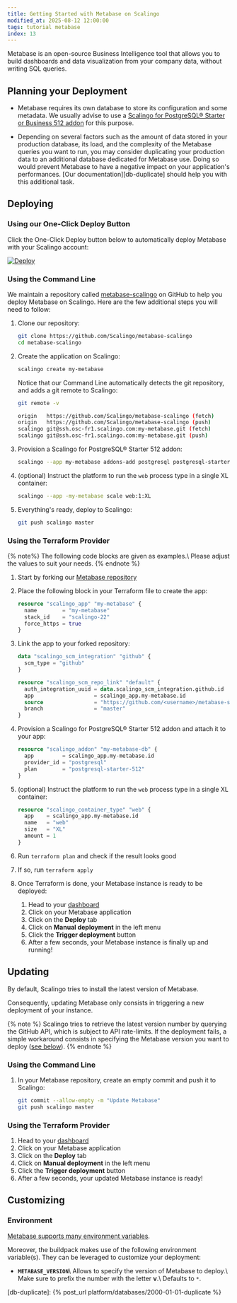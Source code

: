 ```yaml
---
title: Getting Started with Metabase on Scalingo
modified_at: 2025-08-12 12:00:00
tags: tutorial metabase
index: 13
---
```


Metabase is an open-source Business Intelligence tool that allows you to build
dashboards and data visualization from your company data, without writing SQL
queries.


## Planning your Deployment

- Metabase requires its own database to store its configuration and some
  metadata. We usually advise to use a [Scalingo for PostgreSQL® Starter or
  Business 512 addon][db-postgresql] for this purpose.

- Depending on several factors such as the amount of data stored in your
  production database, its load, and the complexity of the Metabase queries you
  want to run, you may consider duplicating your production data to an
  additional database dedicated for Metabase use. Doing so would prevent
  Metabase to have a negative impact on your application's performances.
  [Our documentation][db-duplicate] should help you with this additional task.


## Deploying

### Using our One-Click Deploy Button

Click the One-Click Deploy button below to automatically deploy Metabase with
your Scalingo account:

[![Deploy](https://cdn.scalingo.com/deploy/button.svg)][one-click]

### Using the Command Line

We maintain a repository called [metabase-scalingo]
on GitHub to help you deploy Metabase on Scalingo. Here are the few additional
steps you will need to follow:

1. Clone our repository:
   ```bash
   git clone https://github.com/Scalingo/metabase-scalingo
   cd metabase-scalingo
   ```

2. Create the application on Scalingo:
   ```bash
   scalingo create my-metabase
   ```

   Notice that our Command Line automatically detects the git repository, and
   adds a git remote to Scalingo:
   ```bash
   git remote -v

   origin   https://github.com/Scalingo/metabase-scalingo (fetch)
   origin   https://github.com/Scalingo/metabase-scalingo (push)
   scalingo git@ssh.osc-fr1.scalingo.com:my-metabase.git (fetch)
   scalingo git@ssh.osc-fr1.scalingo.com:my-metabase.git (push)
   ```

3. Provision a Scalingo for PostgreSQL® Starter 512 addon:
   ```bash
   scalingo --app my-metabase addons-add postgresql postgresql-starter-512
   ```

4. (optional) Instruct the platform to run the `web` process type in a single
   XL container:
   ```bash
   scalingo --app -my-metabase scale web:1:XL
   ```

5. Everything's ready, deploy to Scalingo:
   ```bash
   git push scalingo master
   ```

### Using the Terraform Provider

{% note%}
The following code blocks are given as examples.\\
Please adjust the values to suit your needs.
{% endnote %}

1. Start by forking our [Metabase repository][metabase-scalingo]

2. Place the following block in your Terraform file to create the app:
   ```terraform
   resource "scalingo_app" "my-metabase" {
     name        = "my-metabase"
     stack_id    = "scalingo-22"
     force_https = true
   }
   ```

3. Link the app to your forked repository:
   ```terraform
   data "scalingo_scm_integration" "github" {
     scm_type = "github"
   }

   resource "scalingo_scm_repo_link" "default" {
     auth_integration_uuid = data.scalingo_scm_integration.github.id
     app                   = scalingo_app.my-metabase.id
     source                = "https://github.com/<username>/metabase-scalingo"
     branch                = "master"
   }
   ```

4. Provision a Scalingo for PostgreSQL® Starter 512 addon and attach it to your
   app:
   ```terraform
   resource "scalingo_addon" "my-metabase-db" {
     app         = scalingo_app.my-metabase.id
     provider_id = "postgresql"
     plan        = "postgresql-starter-512"
   }
   ```

5. (optional) Instruct the platform to run the `web` process type in a single
   XL container:
   ```terraform
   resource "scalingo_container_type" "web" {
     app    = scalingo_app.my-metabase.id
     name   = "web"
     size   = "XL"
     amount = 1
   }
   ```

6. Run `terraform plan` and check if the result looks good

7. If so, run `terraform apply`

8. Once Terraform is done, your Metabase instance is ready to be deployed:
   1. Head to your [dashboard]
   2. Click on your Metabase application
   3. Click on the **Deploy** tab
   4. Click on **Manual deployment** in the left menu
   5. Click the **Trigger deployment** button
   6. After a few seconds, your Metabase instance is finally up and running!


## Updating

By default, Scalingo tries to install the latest version of Metabase.

Consequently, updating Metabase only consists in triggering a new deployment of
your instance.

{% note %}
Scalingo tries to retrieve the latest version number by querying the GitHub
API, which is subject to API rate-limits. If the deployment fails, a simple
workaround consists in specifying the Metabase version you want to deploy
([see below](#environment)).
{% endnote %}

### Using the Command Line

1. In your Metabase repository, create an empty commit and push it to Scalingo:
   ```bash
   git commit --allow-empty -m "Update Metabase"
   git push scalingo master
   ```

### Using the Terraform Provider

1. Head to your [dashboard]
2. Click on your Metabase application
3. Click on the **Deploy** tab
4. Click on **Manual deployment** in the left menu
5. Click the **Trigger deployment** button
6. After a few seconds, your updated Metabase instance is ready!


## Customizing

### Environment

[Metabase supports many environment variables][metabase-env].

Moreover, the buildpack makes use of the following environment variable(s).
They can be leveraged to customize your deployment:

- **`METABASE_VERSION`**\\
  Allows to specify the version of Metabase to deploy.\\
  Make sure to prefix the number with the letter **v**.\\
  Defaults to `*`.


[metabase-env]: https://www.metabase.com/docs/latest/operations-guide/environment-variables.html
[metabase-scalingo]: https://github.com/Scalingo/metabase-scalingo

[db-postgresql]: https://www.scalingo.com/databases/postgresql
[dashboard]: https://dashboard.scalingo.com/apps/
[one-click]: https://dashboard.scalingo.com/create/app?source=https://github.com/Scalingo/metabase-scalingo

[db-duplicate]: {% post_url platform/databases/2000-01-01-duplicate %}
